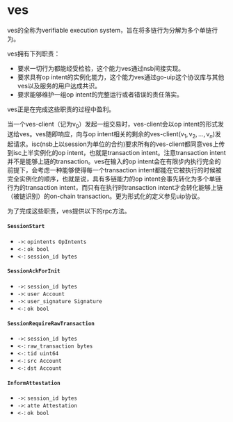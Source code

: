 # ves

ves的全称为verifiable execution system，旨在将多链行为分解为多个单链行为。

ves拥有下列职责：

+ 要求一切行为都能经受检验，这个能力ves通过nsb间接实现。
+ 要求具有op intent的实例化能力，这个能力ves通过go-uip这个协议库与其他ves以及服务的用户达成共识。
+ 要求能够维护一组op intent的完整运行或者错误的责任落实。

ves正是在完成这些职责的过程中盈利。

当一个ves-client（记为$\mathsf{v}_0$）发起一组交易时，ves-client会以op intent的形式发送给ves。ves随即响应，向与op intent相关的剩余的ves-client($\mathsf{v}_1,\mathsf{v}_2,\dots,\mathsf{v}_n$)发起请求。isc(nsb上以session为单位的合约)要求所有的ves-client都同意ves上传到isc上半实例化的op intent，也就是transaction intent。注意transaction intent并不是能够上链的transaction。ves在输入的op intent会在有限步内执行完全的前提下，会考虑一种能够使得每一个transaction intent都能在它被执行的时候被完全实例化的顺序，也就是说，具有多链能力的op intent会事先转化为多个单链行为的transaction intent，而只有在执行时transaction intent才会转化能够上链（被链识别）的on-chain transaction。更为形式化的定义参见uip协议。

为了完成这些职责，ves提供以下的rpc方法。

#### `SessionStart`

+ `->`: `opintents OpIntents`
+ `<-`: `ok bool`
+ `<-`: `session_id bytes`

#### `SessionAckForInit`

+ `->`: `session_id bytes`
+ `->`: `user Account`
+ `->`: `user_signature Signature`
+ `<-`: `ok bool`

#### `SessionRequireRawTransaction`

+ `->`: `session_id bytes`
+ `<-`: `raw_transaction bytes`
+ `<-`: `tid uint64`
+ `<-`: `src Account`
+ `<-`: `dst Account`

#### `InformAttestation`

+ `->`: `session_id bytes`
+ `->`: `atte Attestation`
+ `<-`: `ok bool`

